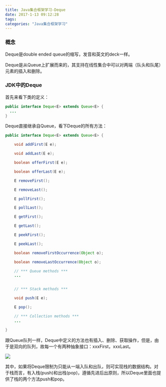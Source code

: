 ```yaml
---
title: Java集合框架学习-Deque
date: 2017-1-13 09:12:28
tags:
categories: "Java集合框架学习"
---
```


### 概念

Deque是double ended queue的缩写，发音和英文的deck一样。

Deque是从Queue上扩展而来的，其支持在线性集合中可以对两端（队头和队尾）元素的插入和删除。

### JDK中的Deque

首先来看下类的定义：

```java
public interface Deque<E> extends Queue<E> {
  ...
}
```
Deque直接继承自Queue，看下Deque的所有方法：
<!--more-->

```java
public interface Deque<E> extends Queue<E> {

    void addFirst(E e);

    void addLast(E e);

    boolean offerFirst(E e);

    boolean offerLast(E e);

    E removeFirst();

    E removeLast();

    E pollFirst();

    E pollLast();

    E getFirst();

    E getLast();

    E peekFirst();

    E peekLast();

    boolean removeFirstOccurrence(Object o);

    boolean removeLastOccurrence(Object o);

    // *** Queue methods ***
    ...


    // *** Stack methods ***

    void push(E e);

    E pop();

    // *** Collection methods ***
    ...

}

```

跟Queue队列一样，Deque中定义的方法也有插入、删除、获取操作，但是，由于是双向的队列，故每一个有两种抽象接口：xxxFirst，xxxLast。

![](/images/categories/data_structure/java_collection_framework/deque-methods.png)

其中，如果将Deque限制为只能从一端入队和出队，则可实现栈的数据结构。对于栈而言，有入栈(push)和出栈(pop)，遵循先进后出原则，所以Deque里面也提供了栈的两个方法push和pop。
